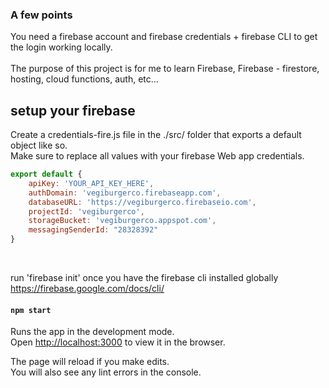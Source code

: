 ### A few points 

You need a firebase account and firebase credentials + firebase CLI to get the login working locally.<br><br>
The purpose of this project is for me to learn Firebase, Firebase - firestore, hosting, cloud functions, auth, etc...

## setup your firebase

Create a credentials-fire.js file in the ./src/ folder that exports a default object like so.<br>
Make sure to replace all values with your firebase Web app credentials.
```javascript
export default {
    apiKey: 'YOUR_API_KEY_HERE',
    authDomain: 'vegiburgerco.firebaseapp.com',
    databaseURL: 'https://vegiburgerco.firebaseio.com',
    projectId: 'vegiburgerco',
    storageBucket: 'vegiburgerco.appspot.com',
    messagingSenderId: "28328392"
}
```
<br>

run 'firebase init' once you have the firebase cli installed globally <br>
https://firebase.google.com/docs/cli/ <br>

#### `npm start`

Runs the app in the development mode.<br>
Open [http://localhost:3000](http://localhost:3000) to view it in the browser.

The page will reload if you make edits.<br>
You will also see any lint errors in the console.
